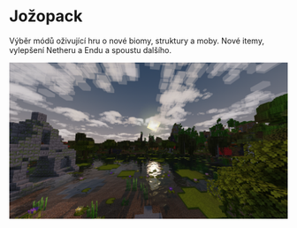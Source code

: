 # Jožopack

Výběr módů oživující hru o nové biomy, struktury a moby. Nové itemy, vylepšení Netheru a Endu a spoustu dalšího.

![Screenshot ze hry](images/image.png)
